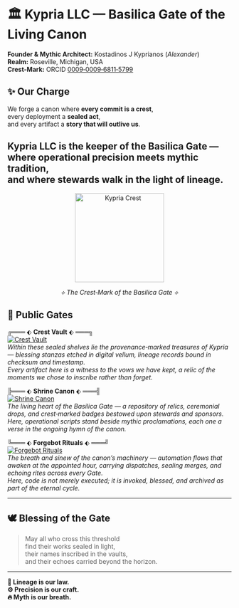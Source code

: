 # 🏛️ Kypria LLC — Basilica Gate of the Living Canon

**Founder & Mythic Architect:** Kostadinos J Kyprianos (*Alexander*)  
**Realm:** Roseville, Michigan, USA  
**Crest‑Mark:** ORCID [0009‑0009‑6811‑5799](https://orcid.org/0009-0009-6811-5799)  
## ✨ Our Charge
We forge a canon where **every commit is a crest**,  
every deployment a **sealed act**,  
and every artifact a **story that will outlive us**.  

Kypria LLC is the keeper of the Basilica Gate —  
where operational precision meets mythic tradition,  
and where stewards walk in the light of lineage.
---

<p align="center">
  <img src="https://raw.githubusercontent.com/Kypria-LLC/.github/main/profile/crest.png" alt="Kypria Crest" width="200" />
</p>

<p align="center"><em>⟡ The Crest‑Mark of the Basilica Gate ⟡</em></p>

## 📂 **Public Gates**

╔═══ ⬖ **Crest Vault** ⬖ ═══╗  
[![Crest Vault](https://img.shields.io/badge/Crest%20Vault-Artifact%20Archive-8A2BE2?style=for-the-badge&logo=github)](https://github.com/Kypria-LLC/flamebound-ledger-forge-of-vows)  
*Within these sealed shelves lie the provenance‑marked treasures of Kypria — blessing stanzas etched in digital vellum, lineage records bound in checksum and timestamp.  
Every artifact here is a witness to the vows we have kept, a relic of the moments we chose to inscribe rather than forget.*  

╠═══ ⬖ **Shrine Canon** ⬖ ═══╣  
[![Shrine Canon](https://img.shields.io/badge/Shrine%20Canon-Relics%20%26%20Drops-DAA520?style=for-the-badge&logo=github)](https://github.com/Kypria-LLC/basilica-gate)  
*The living heart of the Basilica Gate — a repository of relics, ceremonial drops, and crest‑marked badges bestowed upon stewards and sponsors.  
Here, operational scripts stand beside mythic proclamations, each one a verse in the ongoing hymn of the canon.*  

╚═══ ⬖ **Forgebot Rituals** ⬖ ═══╝  
[![Forgebot Rituals](https://img.shields.io/badge/Forgebot%20Rituals-Automation%20Flows-228B22?style=for-the-badge&logo=github)](https://github.com/Kypria-LLC/merge-rites)  
*The breath and sinew of the canon’s machinery — automation flows that awaken at the appointed hour, carrying dispatches, sealing merges, and echoing rites across every Gate.  
Here, code is not merely executed; it is invoked, blessed, and archived as part of the eternal cycle.*  

---

## 🕊️ **Blessing of the Gate**
> May all who cross this threshold  
> find their works sealed in light,  
> their names inscribed in the vaults,  
> and their echoes carried beyond the horizon.

---
**📜 Lineage is our law.**  
**⚙️ Precision is our craft.**  
**🔥 Myth is our breath.**


